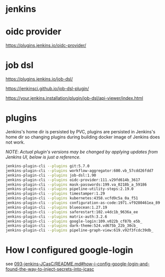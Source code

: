 # jenkins

# oidc provider

https://plugins.jenkins.io/oidc-provider/

# job dsl

https://plugins.jenkins.io/job-dsl/

https://jenkinsci.github.io/job-dsl-plugin/

https://your.jenkins.installation/plugin/job-dsl/api-viewer/index.html

# plugins

Jenkins's home dir is persisted by PVC, plugins are persisted in Jenkins's home dir so changing plugins during building docker image of Jenkins does not work.

*NOTE*: *Actual plugin's versions may be changed by applying updates from Jenkins UI, below is just a reference.*

```bash
jenkins-plugin-cli --plugins git:5.7.0
jenkins-plugin-cli --plugins workflow-aggregator:600.vb_57cdd26fdd7
jenkins-plugin-cli --plugins job-dsl:1.90
jenkins-plugin-cli --plugins oidc-provider:111.v29fd614b_3617
jenkins-plugin-cli --plugins mask-passwords:199.va_0218b_a_59186
jenkins-plugin-cli --plugins pipeline-utility-steps:2.19.0
jenkins-plugin-cli --plugins timestamper:1.29
jenkins-plugin-cli --plugins kubernetes:4358.vcfd9c5a_0a_f51
jenkins-plugin-cli --plugins configuration-as-code:1971.vf9280461ea_89
jenkins-plugin-cli --plugins blueocean:1.27.19
jenkins-plugin-cli --plugins saferestart:102.v4dc1b_9636a_ee
jenkins-plugin-cli --plugins matrix-auth:3.2.6
jenkins-plugin-cli --plugins google-login:109.v022b_cf87b_e5b_
jenkins-plugin-cli --plugins dark-theme:524.vd675b_22b_30cb_
jenkins-plugin-cli --plugins pipeline-graph-view:619.v92f3fcdc39db_
```

# How I configured google-login

see [093-jenkins-JCasC/README.md#how-i-config-google-login-and-found-the-way-to-inject-secrets-into-jcasc](../093-jenkins-JCasC/README.md#how-i-config-google-login-and-found-the-way-to-inject-secrets-into-jcasc)